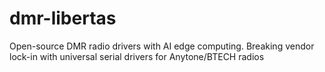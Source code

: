 # dmr-libertas
Open-source DMR radio drivers with AI edge computing. Breaking vendor lock-in with universal serial drivers for Anytone/BTECH radios
